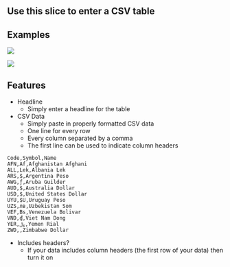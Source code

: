 ## Use this slice to enter a CSV table

## Examples
![](https://drive.google.com/uc?id=1EENrYAyMH8fIFoFkh0pxhmraNVKD1F8n)

![](https://drive.google.com/uc?id=1UwQC5hO-rCmFmOMBNZzMImSkgbHDc7nb)

## Features
- Headline
    - Simply enter a headline for the table
- CSV Data
    - Simply paste in properly formatted CSV data
    - One line for every row
    - Every column separated by a comma
    - The first line can be used to indicate column headers
```
Code,Symbol,Name
AFN,Af,Afghanistan Afghani
ALL,Lek,Albania Lek
ARS,$,Argentina Peso
AWG,ƒ,Aruba Guilder
AUD,$,Australia Dollar
USD,$,United States Dollar
UYU,$U,Uruguay Peso
UZS,лв,Uzbekistan Som
VEF,Bs,Venezuela Bolivar
VND,₫,Viet Nam Dong
YER,﷼,Yemen Rial
ZWD,,Zimbabwe Dollar
```
- Includes headers?
    - If your data includes column headers (the first row of your data) then turn it on